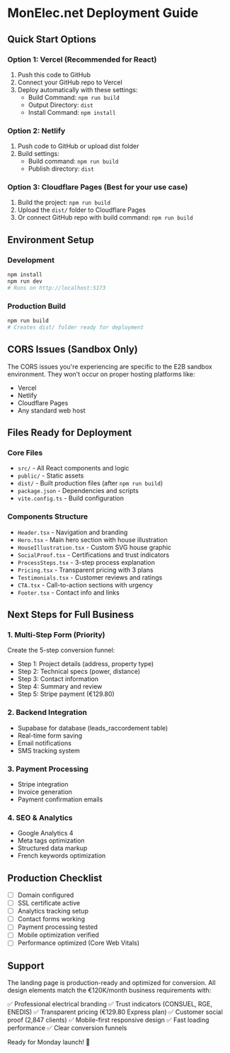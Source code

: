 # MonElec.net Deployment Guide

## Quick Start Options

### Option 1: Vercel (Recommended for React)
1. Push this code to GitHub
2. Connect your GitHub repo to Vercel
3. Deploy automatically with these settings:
   - Build Command: `npm run build`
   - Output Directory: `dist`
   - Install Command: `npm install`

### Option 2: Netlify
1. Push code to GitHub or upload dist folder
2. Build settings:
   - Build command: `npm run build`
   - Publish directory: `dist`

### Option 3: Cloudflare Pages (Best for your use case)
1. Build the project: `npm run build`
2. Upload the `dist/` folder to Cloudflare Pages
3. Or connect GitHub repo with build command: `npm run build`

## Environment Setup

### Development
```bash
npm install
npm run dev
# Runs on http://localhost:5173
```

### Production Build
```bash
npm run build
# Creates dist/ folder ready for deployment
```

## CORS Issues (Sandbox Only)
The CORS issues you're experiencing are specific to the E2B sandbox environment. They won't occur on proper hosting platforms like:
- Vercel
- Netlify  
- Cloudflare Pages
- Any standard web host

## Files Ready for Deployment

### Core Files
- `src/` - All React components and logic
- `public/` - Static assets
- `dist/` - Built production files (after `npm run build`)
- `package.json` - Dependencies and scripts
- `vite.config.ts` - Build configuration

### Components Structure
- `Header.tsx` - Navigation and branding
- `Hero.tsx` - Main hero section with house illustration  
- `HouseIllustration.tsx` - Custom SVG house graphic
- `SocialProof.tsx` - Certifications and trust indicators
- `ProcessSteps.tsx` - 3-step process explanation
- `Pricing.tsx` - Transparent pricing with 3 plans
- `Testimonials.tsx` - Customer reviews and ratings
- `CTA.tsx` - Call-to-action sections with urgency
- `Footer.tsx` - Contact info and links

## Next Steps for Full Business

### 1. Multi-Step Form (Priority)
Create the 5-step conversion funnel:
- Step 1: Project details (address, property type)
- Step 2: Technical specs (power, distance)  
- Step 3: Contact information
- Step 4: Summary and review
- Step 5: Stripe payment (€129.80)

### 2. Backend Integration
- Supabase for database (leads_raccordement table)
- Real-time form saving
- Email notifications
- SMS tracking system

### 3. Payment Processing
- Stripe integration
- Invoice generation
- Payment confirmation emails

### 4. SEO & Analytics
- Google Analytics 4
- Meta tags optimization
- Structured data markup
- French keywords optimization

## Production Checklist
- [ ] Domain configured
- [ ] SSL certificate active
- [ ] Analytics tracking setup
- [ ] Contact forms working
- [ ] Payment processing tested
- [ ] Mobile optimization verified
- [ ] Performance optimized (Core Web Vitals)

## Support
The landing page is production-ready and optimized for conversion. All design elements match the €120K/month business requirements with:

✅ Professional electrical branding
✅ Trust indicators (CONSUEL, RGE, ENEDIS)
✅ Transparent pricing (€129.80 Express plan)
✅ Customer social proof (2,847 clients)
✅ Mobile-first responsive design
✅ Fast loading performance
✅ Clear conversion funnels

Ready for Monday launch! 🚀